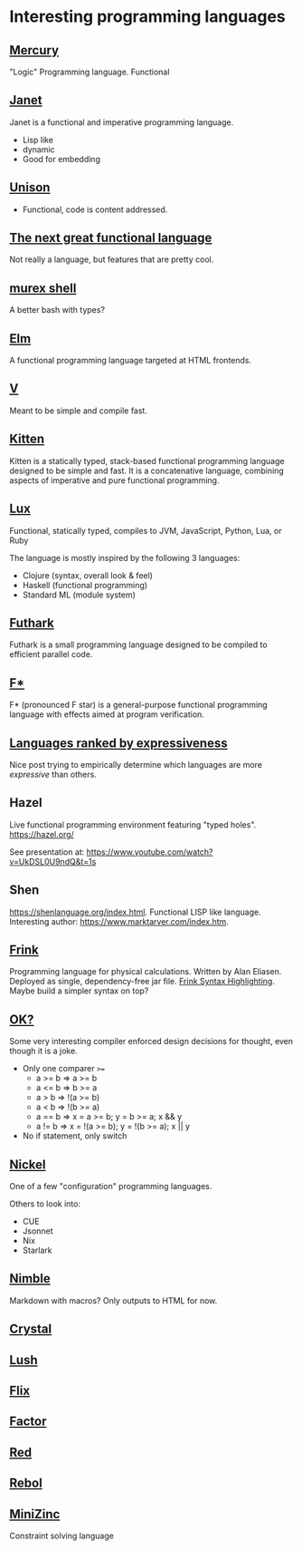 # Interesting programming languages

## [Mercury](https://www.mercurylang.org/about.html)

"Logic" Programming language. Functional

## [Janet](https://janet-lang.org/)

Janet is a functional and imperative programming language.

- Lisp like
- dynamic
- Good for embedding

## [Unison](https://www.unisonweb.org/)

- Functional, code is content addressed.

## [The next great functional language](https://www.slideshare.net/jdegoes/the-next-great-functional-programming-language)

Not really a language, but features that are pretty cool.

## [murex shell](https://murex.rocks/)

A better bash with types?

## [Elm](https://elm-lang.org/)

A functional programming language targeted at HTML frontends.

## [V](https://vlang.io/)

Meant to be simple and compile fast.

## [Kitten](https://kittenlang.org/)

Kitten is a statically typed, stack-based functional programming
language designed to be simple and fast. It is a concatenative language,
combining aspects of imperative and pure functional programming.

## [Lux](https://github.com/LuxLang/lux)

Functional, statically typed, compiles to JVM, JavaScript, Python, Lua, or Ruby

The language is mostly inspired by the following 3 languages:

- Clojure (syntax, overall look & feel)
- Haskell (functional programming)
- Standard ML (module system)

## [Futhark](https://futhark-lang.org/)

Futhark is a small programming language designed to be compiled to efficient parallel code.

## [F\*](http://www.fstar-lang.org/)

F\* (pronounced F star) is a general-purpose functional programming language with effects aimed at program verification.

## [Languages ranked by expressiveness](https://redmonk.com/dberkholz/2013/03/25/programming-languages-ranked-by-expressiveness/)

Nice post trying to empirically determine which languages are more *expressive* than others.

## Hazel

Live functional programming environment featuring "typed holes". <https://hazel.org/>

See presentation at: <https://www.youtube.com/watch?v=UkDSL0U9ndQ&t=1s>

## Shen

<https://shenlanguage.org/index.html>. Functional LISP like language.
Interesting author: <https://www.marktarver.com/index.htm>.

## [Frink](https://frinklang.org/)

Programming language for physical calculations. Written by Alan Eliasen.
Deployed as single, dependency-free jar file.
[Frink Syntax Highlighting](https://github.com/ccraciun/frink.vim).
Maybe build a simpler syntax on top?

## [OK?](https://github.com/jesseduffield/OK)

Some very interesting compiler enforced design decisions for thought, even though it is a joke.

  - Only one comparer `>=`
    - a >= b => a >= b
    - a <= b => b >= a
    - a > b => !(a >= b)
    - a < b => !(b >= a)
    - a == b => x = a >= b; y = b >= a; x && y
    - a != b => x = !(a >= b); y = !(b >= a); x || y
  - No if statement, only switch

## [Nickel](https://github.com/tweag/nickel)

One of a few "configuration" programming languages.

Others to look into:

- CUE
- Jsonnet
- Nix
- Starlark

## [Nimble](http://was.tl/projects/nimble/)

Markdown with macros? Only outputs to HTML for now.

## [Crystal](https://crystal-lang.org/reference/1.9/index.html)

## [Lush](https://lush.sourceforge.net/index.html)

## [Flix](https://flix.dev/)

## [Factor](https://factorcode.org/littledan/dls.pdf)

## [Red](https://www.red-lang.org/)

## [Rebol](https://www.rebol.com/)

## [MiniZinc](https://www.minizinc.org/)

Constraint solving language
